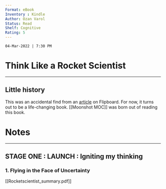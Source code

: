 ```yaml
---
Format: eBook
Inventory : Kindle
Author: Ozan Varol
Status: Read
Shelf: Cognitive
Rating: 5 
---
```


`04-Mar-2022 | 7:30 PM `

# Think Like a Rocket Scientist


---

## Little history

This was an accidental find from an [article](https://nextbigideaclub.com/magazine/simple-math-equation-can-transform-productivity/31950/) on Flipboard. For now, it turns out to be a life-changing book. [[Moonshot MOC]] was born out of reading this book. 

# Notes 
---

## STAGE ONE : LAUNCH : Igniting my thinking

### 1. Flying in the Face of Uncertainty













[[Rocketscientist_summary.pdf]]






